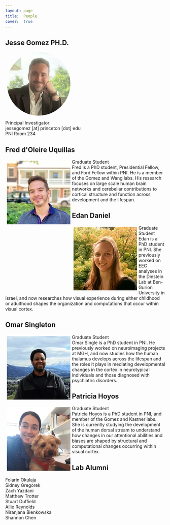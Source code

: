 ```yaml
---
layout: page
title:  People
cover:  true 
---
```



## Jesse Gomez PH.D.

<div>
	<img class="jesse" src="/assets/img/jesse.jpg" alt="photo of jesse gomez" width="200" height="200"/>
</div>

<p>
	Principal Investigator<br>
	jessegomez [at] princeton [dot] edu<br>
	PNI Room 234<br>
</p>

## Fred d'Oleire Uquillas

<div>
	<img class="student" src="/assets/img/fred.jpg" alt="photo of fred uquillas" width="200" height="200"/>
</div>

<p>
	Graduate Student<br>
	Fred is a PhD student, Presidential Fellow, and Ford Fellow within PNI. He is a 
	member of the Gomez and Wang labs. His research focuses on large scale human brain 
	networks and cerebellar contributions to cortical structure and function across 
	development and the lifespan. 
</p>

## Edan Daniel

<div>
	<img class="student" src="/assets/img/edan.jpg" alt="photo of edan daniel" width="200" height="200"/>
</div>

<p>
	Graduate Student<br>
	Edan is a PhD student in PNI. She previously worked on EEG analyses in the Dinstein
	Lab at Ben-Gurion University in Israel, and now researches how visual experience
	during either childhood or adulthood shapes the organization and computations 
	that occur within visual cortex. 
</p>

## Omar Singleton

<div>
	<img class="student" src="/assets/img/omar.jpg" alt="photo of omar singleton" width="200" height="200"/>
</div>

<p>
	Graduate Student<br>
	Omar Single is a PhD student in PNI. He previously worked on neuroimaging projects at
	MGH, and now studies how the human thalamus develops across the lifespan and the roles
	it plays in mediating developmental changes in the cortex in neurotypical individuals 
	and those diagnosed with psychiatric disorders. 
</p>

## Patricia Hoyos

<div>
	<img class="student" src="/assets/img/patricia.jpg" alt="photo of patricia hoyos" width="200" height="200"/>
</div>

<p>
	Graduate Student<br>
	Patricia Hoyos is a PhD student in PNI, and member of the Gomez and Kastner labs. She
	is currently studying the development of the human dorsal stream to understand how 
	changes in our attentional abilities and biases are shaped by structural and 
	computational changes occurring within visual cortex. 
</p>

## Lab Alumni

<p>
	Folarin Okulaja<br>
	Sidney Gregorek<br> 
	Zach Yazdani<br>
	Matthew Trotter<br>
	Stuart Duffield<br>
	Allie Reynolds<br>
	Niranjana Bienkowska<br>
	Shannon Chen<br>
</p>

<!--author-->

<style type="text/css">
  .row {
    display: flex;
  }

  .column {
    flex: 50%;    
  }
  
  h1 {
  	color: orange;
  }
  
  img.jesse {
  	display:block;
  	margin: 5px;
  	border-radius: 50%;
  }
  
  img.student {
    float: left;
    margin: 5px;
  }
  
  
</style>

